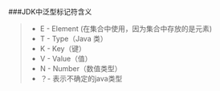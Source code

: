 ###JDK中泛型标记符含义
>* E - Element (在集合中使用，因为集合中存放的是元素)
>* T - Type（Java 类）
>* K - Key（键）
>* V - Value（值）
>* N - Number（数值类型）
>* ？- 表示不确定的java类型

